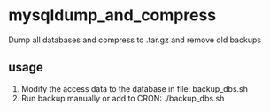 # mysqldump_and_compress
Dump all databases and compress to .tar.gz and remove old backups

## usage
1. Modify the access data to the database in file: backup_dbs.sh
2. Run backup manually or add to CRON: ./backup_dbs.sh
